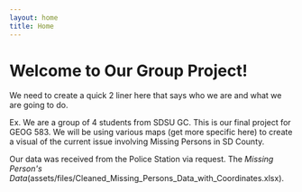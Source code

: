 ```yaml
---
layout: home
title: Home
---
```


# Welcome to Our Group Project!
We need to create a quick 2 liner here that says who we are and what we are going to do.

Ex. We are a group of 4 students from SDSU GC. This is our final project for GEOG 583. We will be using various maps (get more specific here)
to create a visual of the current issue involving Missing Persons in SD County. 

Our data was received from the Police Station via request.
The *Missing Person's Data*(assets/files/Cleaned_Missing_Persons_Data_with_Coordinates.xlsx). 


